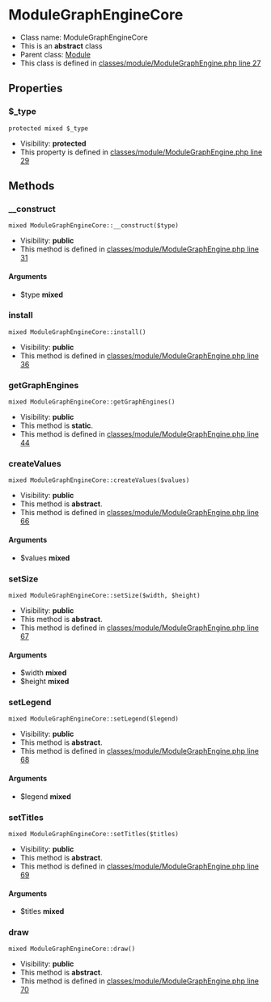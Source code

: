 ModuleGraphEngineCore
===============






* Class name: ModuleGraphEngineCore
* This is an **abstract** class
* Parent class: [Module](ModuleCore)
* This class is defined in [classes/module/ModuleGraphEngine.php line 27](https://github.com/PrestaShop/PrestaShop/blob/1.6.1.1/classes/module/ModuleGraphEngine.php#L27)





Properties
----------


### $_type

    protected mixed $_type





* Visibility: **protected**
* This property is defined in [classes/module/ModuleGraphEngine.php line 29](https://github.com/PrestaShop/PrestaShop/blob/1.6.1.1/classes/module/ModuleGraphEngine.php#29)


Methods
-------


### __construct

    mixed ModuleGraphEngineCore::__construct($type)





* Visibility: **public**
* This method is defined in [classes/module/ModuleGraphEngine.php line 31](https://github.com/PrestaShop/PrestaShop/blob/1.6.1.1/classes/module/ModuleGraphEngine.php#31)


#### Arguments
* $type **mixed**



### install

    mixed ModuleGraphEngineCore::install()





* Visibility: **public**
* This method is defined in [classes/module/ModuleGraphEngine.php line 36](https://github.com/PrestaShop/PrestaShop/blob/1.6.1.1/classes/module/ModuleGraphEngine.php#36)




### getGraphEngines

    mixed ModuleGraphEngineCore::getGraphEngines()





* Visibility: **public**
* This method is **static**.
* This method is defined in [classes/module/ModuleGraphEngine.php line 44](https://github.com/PrestaShop/PrestaShop/blob/1.6.1.1/classes/module/ModuleGraphEngine.php#44)




### createValues

    mixed ModuleGraphEngineCore::createValues($values)





* Visibility: **public**
* This method is **abstract**.
* This method is defined in [classes/module/ModuleGraphEngine.php line 66](https://github.com/PrestaShop/PrestaShop/blob/1.6.1.1/classes/module/ModuleGraphEngine.php#66)


#### Arguments
* $values **mixed**



### setSize

    mixed ModuleGraphEngineCore::setSize($width, $height)





* Visibility: **public**
* This method is **abstract**.
* This method is defined in [classes/module/ModuleGraphEngine.php line 67](https://github.com/PrestaShop/PrestaShop/blob/1.6.1.1/classes/module/ModuleGraphEngine.php#67)


#### Arguments
* $width **mixed**
* $height **mixed**



### setLegend

    mixed ModuleGraphEngineCore::setLegend($legend)





* Visibility: **public**
* This method is **abstract**.
* This method is defined in [classes/module/ModuleGraphEngine.php line 68](https://github.com/PrestaShop/PrestaShop/blob/1.6.1.1/classes/module/ModuleGraphEngine.php#68)


#### Arguments
* $legend **mixed**



### setTitles

    mixed ModuleGraphEngineCore::setTitles($titles)





* Visibility: **public**
* This method is **abstract**.
* This method is defined in [classes/module/ModuleGraphEngine.php line 69](https://github.com/PrestaShop/PrestaShop/blob/1.6.1.1/classes/module/ModuleGraphEngine.php#69)


#### Arguments
* $titles **mixed**



### draw

    mixed ModuleGraphEngineCore::draw()





* Visibility: **public**
* This method is **abstract**.
* This method is defined in [classes/module/ModuleGraphEngine.php line 70](https://github.com/PrestaShop/PrestaShop/blob/1.6.1.1/classes/module/ModuleGraphEngine.php#70)



